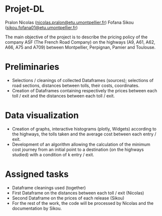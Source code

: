 # Projet-DL 
Pralon Nicolas (nicolas.pralon@etu.umontpellier.fr)
Fofana Sikou (sikou.fofana01@etu.umontpellier.fr)

The main objective of the project is to describe the pricing policy of the company ASF (The French Road Company) on the highways (A9, A61, A62, A66, A75 and A709)
between Montpellier, Perpignan, Pamier and Toulouse.
# Preliminaries
- Selections / cleanings of collected Dataframes (sources); selections of road sections, distances between tolls, their costs, coordinates.
- Creation of Dataframes containing respectively the prices between each toll / exit and the distances between each toll / exit.
# Data visualization
- Creation of graphs, interactive histograms (plotly, Widgets) according to the highways, the tolls taken and the average cost between each entry / exit.
- Development of an algorithm allowing the calculation of the minimum cost journey from an initial point to a destination (on the highways studied) with a condition of k entry / exit.
# Assigned tasks
- Dataframe cleanings used (together)
- First Dataframe on the distances between each toll / exit (Nicolas)
- Second Dataframe on the prices of each release (Sikou)
- For the rest of the work, the code will be processed by Nicolas and the documentation by Sikou.
